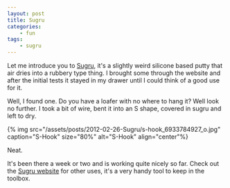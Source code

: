 ```yaml
---
layout: post
title: Sugru
categories:
    - fun
tags:
    - sugru
---
```


Let me introduce you to [Sugru](http://www.sugru.com), it's a slightly weird silicone based putty that air dries into a rubbery type thing. I brought some through the website and after the initial tests it stayed in my drawer until I could think of a good use for it.

Well, I found one. Do you have a loafer with no where to hang it? Well look no further. I took a bit of wire, bent it into an S shape, covered in sugru and left to dry.

{% img src="/assets/posts/2012-02-26-Sugru/s-hook_6933784927_o.jpg" caption="S-Hook" size="80%" alt="S-Hook" align="center"%}

Neat.

It's been there a week or two and is working quite nicely so far. Check out the [Sugru website](http://www.sugru.com) for other uses, it's a very handy tool to keep in the toolbox.